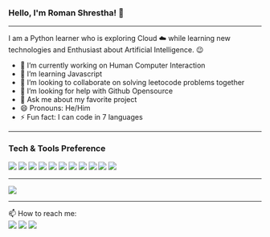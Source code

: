 ### Hello, I'm Roman Shrestha! 👋

---

I am a Python learner who is exploring Cloud :cloud: while learning new technologies and Enthusiast about Artificial Intelligence. :wink:


- 🔭 I’m currently working on Human Computer Interaction
- 🌱 I’m  learning Javascript
- 👯 I’m looking to collaborate on solving leetocode problems together
- 🤔 I’m looking for help with Github Opensource
- 💬 Ask me about my favorite project
- 😄 Pronouns: He/Him
- ⚡ Fun fact: I can code in 7 languages

---


### Tech & Tools Preference
<img src="https://img.shields.io/badge/Python-14354C?style=for-the-badge&logo=python&logoColor=white"> <img src="https://img.shields.io/badge/Django-092E20?style=for-the-badge&logo=django&logoColor=white"> <img src="https://img.shields.io/badge/OpenCV-27338e?style=for-the-badge&logo=OpenCV&logoColor=white"> <img src="https://img.shields.io/badge/HTML5-E34F26?style=for-the-badge&logo=html5&logoColor=white"> <img src="https://img.shields.io/badge/CSS3-1572B6?style=for-the-badge&logo=css3&logoColor=white"> <img src="https://img.shields.io/badge/JavaScript-323330?style=for-the-badge&logo=javascript&logoColor=F7DF1E"> <img src="https://img.shields.io/badge/Bootstrap-563D7C?style=for-the-badge&logo=bootstrap&logoColor=white"> <img src="https://img.shields.io/badge/Jupyter-F37626.svg?&style=for-the-badge&logo=Jupyter&logoColor=white"> <img src="https://img.shields.io/badge/Git-F05032?style=for-the-badge&logo=git&logoColor=white"> <img src="https://img.shields.io/badge/Linux-FCC624?style=for-the-badge&logo=linux&logoColor=black"> <img src="https://img.shields.io/badge/sublime_text-%23575757.svg?&style=for-the-badge&logo=sublime-text&logoColor=important">


---

<img src="https://github-readme-stats.vercel.app/api?username=Romansth&&show_icons=true&title_color=ffffff&icon_color=bb2acf&text_color=daf7dc&bg_color=151515">

---

📫 How to reach me:<br>
[<img src="https://img.shields.io/badge/LinkedIn-0077B5?style=for-the-badge&logo=linkedin&logoColor=white">](https://www.linkedin.com/in/roman-shrestha-b40711178/) [<img src="https://img.shields.io/badge/Twitter-1DA1F2?style=for-the-badge&logo=twitter&logoColor=white">](https://twitter.com/Romansth_) [<img src="https://img.shields.io/badge/Facebook-1877F2?style=for-the-badge&logo=facebook&logoColor=white">](https://www.facebook.com/profile.php?id=100010607801234)


